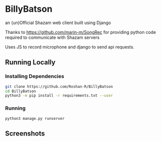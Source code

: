 # BillyBatson
an (un)Official Shazam web client built using Django

Thanks to https://github.com/marin-m/SongRec for providing python code required to communicate with Shazam servers

Uses JS to record microphone and django to send api requests.


## Running Locally

### Installing Dependencies

```bash
git clone https://github.com/Roshan-R/BillyBatson
cd BillyBatson
python3 -m pip install -r requirements.txt --user
```

### Running

`python3 manage.py runserver`

## Screenshots
